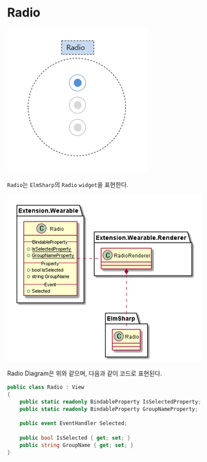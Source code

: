 # Radio

![Radio design](data/Radio.png)

`Radio`는 `ElmSharp`의 `Radio` `widget`을 표현한다.


![Radio Diagram](uml/Radio.png)

Radio Diagram은 위와 같으며, 다음과 같이 코드로 표현된다.

```C#
public class Radio : View
{
    public static readonly BindableProperty IsSelectedProperty;
    public static readonly BindableProperty GroupNameProperty;

    public event EventHandler Selected;

    public bool IsSelected { get; set; }
    public string GroupName { get; set; }
}
```
